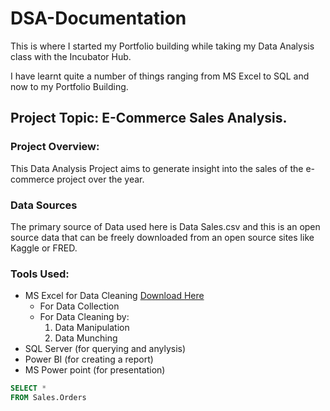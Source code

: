 # DSA-Documentation

This is where I started my Portfolio building while taking my Data Analysis class with the Incubator Hub.

I have learnt quite a number of things ranging from MS Excel to SQL and now to my Portfolio Building.

## Project Topic: E-Commerce Sales Analysis.

### Project Overview:
This Data Analysis Project aims to generate insight into the sales of the e-commerce project over the year.

### Data Sources
The primary source of Data used here is Data Sales.csv and this is an open source data that can be freely downloaded from an open source sites like Kaggle or FRED.

### Tools Used:
- MS Excel for Data Cleaning [Download Here](https://www.microsoft.com)
    - For Data Collection
    - For Data Cleaning by:
      1. Data Manipulation
      2. Data Munching
- SQL Server (for querying and anylysis)
- Power BI (for creating a report)
- MS Power point (for presentation)

``` SQL
SELECT *
FROM Sales.Orders
